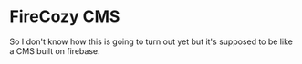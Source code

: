 # FireCozy CMS
So I don't know how this is going to turn out yet but it's supposed to be like a CMS built on firebase. 
